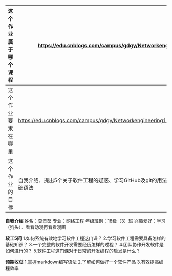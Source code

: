 | 这个作业属于哪个课程 | https://edu.cnblogs.com/campus/gdgy/Networkengineering1834 |
| ----------------- |--------------- |
| 这个作业要求在哪里| https://edu.cnblogs.com/campus/gdgy/Networkengineering1834/homework/11147 |
| 这个作业的目标 | 自我介绍、提出5个关于软件工程的疑惑、学习GitHub及git的用法、学习markdown的基础语法|


**自我介绍**
姓名：莫景茹
专业：网络工程
年级班别：18级（3）班
兴趣爱好：学习（狗头）、看看动漫再看看漫画

**软工5问**
1.如何系统有效地学习软件工程这门课？
2.学习软件工程需要具备怎样的基础知识？
3.一个完整的软件开发需要经历怎样的过程？
4.团队协作开发软件是如何进行的？
5.软件工程这门课对于日常的开发编程的启发是什么？

**预期收获**
1.掌握markdown编写语法
2.了解如何做好一个软件产品
3.有效提高编程效率